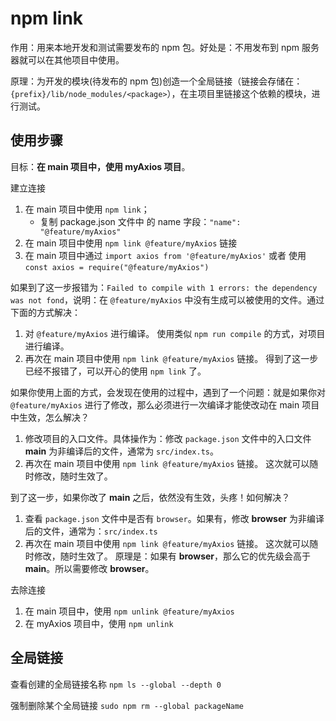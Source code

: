 # npm link

作用：用来本地开发和测试需要发布的 npm 包。好处是：不用发布到 npm 服务器就可以在其他项目中使用。

原理：为开发的模块(待发布的 npm 包)创造一个全局链接（链接会存储在：`{prefix}/lib/node_modules/<package>`），在主项目里链接这个依赖的模块，进行测试。

## 使用步骤

目标：**在 main 项目中，使用 myAxios 项目**。

建立连接

1. 在 main 项目中使用 `npm link`；
   - 复制 package.json 文件中 的 name 字段：`"name": "@feature/myAxios"`
2. 在 main 项目中使用 `npm link @feature/myAxios` 链接
3. 在 main 项目中通过 `import axios from '@feature/myAxios'` 或者 使用 `const axios = require("@feature/myAxios")`

如果到了这一步报错为：`Failed to compile with 1 errors: the dependency was not fond`，说明：在 `@feature/myAxios` 中没有生成可以被使用的文件。通过下面的方式解决：

1. 对 `@feature/myAxios` 进行编译。 使用类似 `npm run compile` 的方式，对项目进行编译。
2. 再次在 main 项目中使用 `npm link @feature/myAxios` 链接。
   得到了这一步已经不报错了，可以开心的使用 `npm link` 了。

如果你使用上面的方式，会发现在使用的过程中，遇到了一个问题：就是如果你对 `@feature/myAxios` 进行了修改，那么必须进行一次编译才能使改动在 main 项目中生效，怎么解决？

1. 修改项目的入口文件。具体操作为：修改 `package.json` 文件中的入口文件 **main** 为非编译后的文件，通常为 `src/index.ts`。
2. 再次在 main 项目中使用 `npm link @feature/myAxios` 链接。
   这次就可以随时修改，随时生效了。

到了这一步，如果你改了 **main** 之后，依然没有生效，头疼！如何解决？

1. 查看 `package.json` 文件中是否有 `browser`。如果有，修改 **browser** 为非编译后的文件，通常为：`src/index.ts`
2. 再次在 main 项目中使用 `npm link @feature/myAxios` 链接。
   这次就可以随时修改，随时生效了。
   原理是：如果有 **browser**，那么它的优先级会高于 **main**。所以需要修改 **browser**。

去除连接

1. 在 main 项目中，使用 `npm unlink @feature/myAxios`
2. 在 myAxios 项目中，使用 `npm unlink`

## 全局链接

查看创建的全局链接名称
`npm ls --global --depth 0`

强制删除某个全局链接
`sudo npm rm --global packageName`
